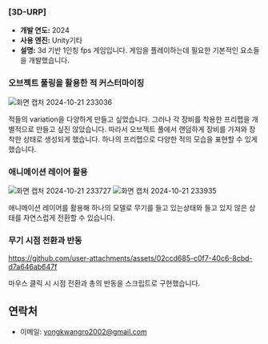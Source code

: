 ### [3D-URP]
- **개발 연도:** 2024
- **사용 엔진:** Unity기타
- **설명:** 3d 기반 1인칭 fps 게임입니다. 게임을 플레이하는데 필요한 기본적인 요소들을 개발했습니다. 

### 오브젝트 풀링을 활용한 적 커스터마이징
![화면 캡처 2024-10-21 233036](https://github.com/user-attachments/assets/5bc1883b-a603-4bb7-ad3b-d5197d222a1b)

적들의 variation을 다양하게 만들고 싶었습니다. 그러나 각 장비를 착용한 프리펩을 개별적으로 만들고 싶진 않았습니다. 따라서 오브젝트 풀에서 랜덤하게 장비를 가져와 장착한 상태로 생성되게 했습니다.
하나의 프리펩으로 다양한 적의 모습을 표현할 수 있게 했습니다.

### 애니메이션 레이어 활용
![화면 캡처 2024-10-21 233727](https://github.com/user-attachments/assets/375de7d8-d3f1-4fa0-a92e-4ff5aaa0dfbf) ![화면 캡처 2024-10-21 233935](https://github.com/user-attachments/assets/43334e21-f323-4fb5-94f4-d3d10a0277cc)

애니메이션 레이어를 활용해 하나의 모델로 무기를 들고 있는상태와 들고 있지 않은 상태를 자연스럽게 전환할 수 있습니다.

### 무기 시점 전환과 반동


https://github.com/user-attachments/assets/02ccd685-c0f7-40c6-8cbd-d7a646ab647f

마우스 클릭 시 시점 전환과 총의 반동을 스크립트로 구현했습니다.



## 연락처
- 이메일: yongkwangro2002@gmail.com
